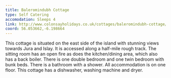 ```yaml
---
title: Baleromindubh Cottage
type: Self Catering
accomodation: Sleeps 4
link: http://www.colonsayholidays.co.uk/cottages/baleromindubh-cottage/526
coord: 56.053662,-6.198664
---
```


This cottage is situated on the east side of the island with stunning views towards Jura and Islay. It is accessed along a half-mile rough track. The sitting room has an open fire as does the kitchen/dining area, which also has a back boiler. There is one double bedroom and one twin bedroom with bunk beds. There is a bathroom with a shower. All accommodation is on one floor. This cottage has a dishwasher, washing machine and dryer.